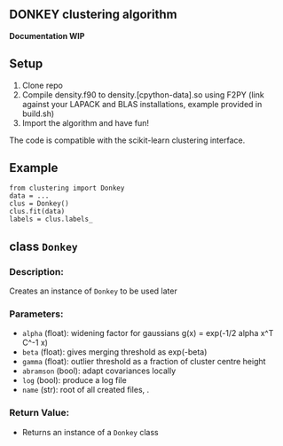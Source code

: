DONKEY clustering algorithm
---------------------------

**Documentation WIP**

## Setup
1. Clone repo
2. Compile density.f90 to density.[cpython-data].so using F2PY
   (link against your LAPACK and BLAS installations, example provided in build.sh)
3. Import the algorithm and have fun!

The code is compatible with the scikit-learn clustering interface.

## Example
```
from clustering import Donkey  
data = ...  
clus = Donkey()  
clus.fit(data)  
labels = clus.labels_
```

## class `Donkey`

### Description:
Creates an instance of `Donkey` to be used later

### Parameters:
- `alpha` (float): widening factor for gaussians g(x) = exp(-1/2 alpha x^T C^-1 x)  
- `beta` (float): gives merging threshold as exp(-beta)
- `gamma` (float): outlier threshold as a fraction of cluster centre height  
- `abramson` (bool): adapt covariances locally  
- `log` (bool): produce a log file  
- `name` (str): root of all created files, <name>.<extensions> 

### Return Value:
- Returns an instance of a `Donkey` class
